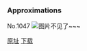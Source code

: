 ### Approximations
No.1047
![图片不见了~~~](https://imgs.xkcd.com/comics/approximations.png)

[原址](https://xkcd.com//1047) [下载](https://imgs.xkcd.com/comics/approximations.png)


